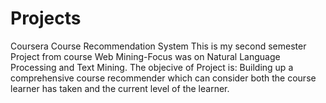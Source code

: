 # Projects
Coursera Course Recommendation System
This is my second semester Project from course Web Mining-Focus was on Natural Language Processing and Text Mining.
The objecive of Project is:
Building up a comprehensive course recommender which can consider both the course learner has taken and the current level of the learner.
